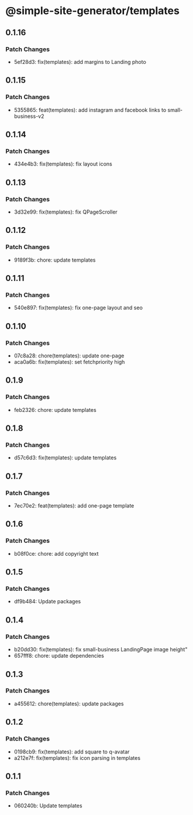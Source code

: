 # @simple-site-generator/templates

## 0.1.16

### Patch Changes

- 5ef28d3: fix(templates): add margins to Landing photo

## 0.1.15

### Patch Changes

- 5355865: feat(templates): add instagram and facebook links to small-business-v2

## 0.1.14

### Patch Changes

- 434e4b3: fix(templates): fix layout icons

## 0.1.13

### Patch Changes

- 3d32e99: fix(templates): fix QPageScroller

## 0.1.12

### Patch Changes

- 9189f3b: chore: update templates

## 0.1.11

### Patch Changes

- 540e897: fix(templates): fix one-page layout and seo

## 0.1.10

### Patch Changes

- 07c8a28: chore(templates): update one-page
- aca0a6b: fix(templates): set fetchpriority high

## 0.1.9

### Patch Changes

- feb2326: chore: update templates

## 0.1.8

### Patch Changes

- d57c6d3: fix(templates): update templates

## 0.1.7

### Patch Changes

- 7ec70e2: feat(templates): add one-page template

## 0.1.6

### Patch Changes

- b08f0ce: chore: add copyright text

## 0.1.5

### Patch Changes

- df9b484: Update packages

## 0.1.4

### Patch Changes

- b20dd30: fix(templates): fix small-business LandingPage image height"
- 657fff8: chore: update dependencies

## 0.1.3

### Patch Changes

- a455612: chore(templates): update packages

## 0.1.2

### Patch Changes

- 0198cb9: fix(templates): add square to q-avatar
- a212e7f: fix(templates): fix icon parsing in templates

## 0.1.1

### Patch Changes

- 060240b: Update templates
